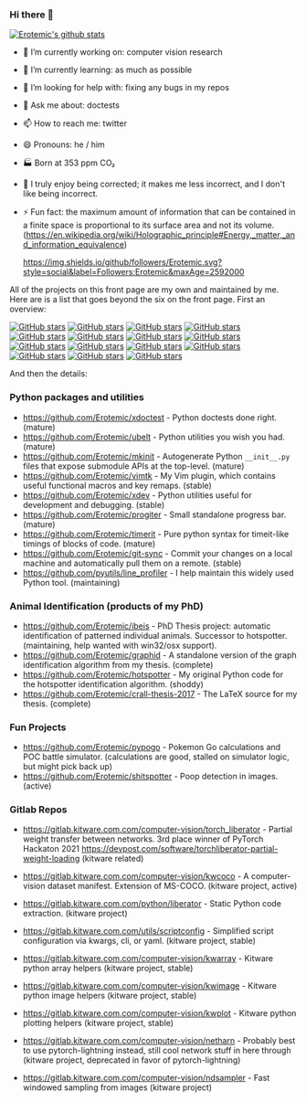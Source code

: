 ### Hi there 👋

[![Erotemic's github stats](https://github-readme-stats.vercel.app/api?username=Erotemic)](https://github.com/Erotemic/github-readme-stats)


- 🔭 I’m currently working on: computer vision research
- 🌱 I’m currently learning: as much as possible
- 🤔 I’m looking for help with: fixing any bugs in my repos
- 💬 Ask me about: doctests
- 📫 How to reach me: twitter
- 😄 Pronouns: he / him
- 🏭 Born at 353 ppm CO₂
- 🧠 I truly enjoy being corrected; it makes me less incorrect, and I don't like being incorrect.
- ⚡ Fun fact: the maximum amount of information that can be contained in a finite space is proportional to its surface area and not its volume. (https://en.wikipedia.org/wiki/Holographic_principle#Energy,_matter,_and_information_equivalence)
 
  https://img.shields.io/github/followers/Erotemic.svg?style=social&label=Followers:Erotemic&maxAge=2592000

 All of the projects on this front page are my own and maintained by me. Here are is a list that goes beyond the six on the front page. First an overview:
 
 
[![GitHub stars](https://img.shields.io/github/stars/Erotemic/xdoctest?style=social&label=stars:xdoctest)](https://github.com/Erotemic/xdoctest)
[![GitHub stars](https://img.shields.io/github/stars/Erotemic/ubelt?style=social&label=stars:ubelt)](https://github.com/Erotemic/ubelt)
[![GitHub stars](https://img.shields.io/github/stars/Erotemic/mkinit?style=social&label=stars:mkinit)](https://github.com/Erotemic/mkinit)
[![GitHub stars](https://img.shields.io/github/stars/Erotemic/vimtk?style=social&label=stars:vimtk)](https://github.com/Erotemic/vimtk)
[![GitHub stars](https://img.shields.io/github/stars/Erotemic/xdev?style=social&label=stars:xdev)](https://github.com/Erotemic/xdev)
[![GitHub stars](https://img.shields.io/github/stars/Erotemic/progiter?style=social&label=stars:progiter)](https://github.com/Erotemic/progiter)
[![GitHub stars](https://img.shields.io/github/stars/Erotemic/timerit?style=social&label=stars:timerit)](https://github.com/Erotemic/timerit)
[![GitHub stars](https://img.shields.io/github/stars/Erotemic/git-sync?style=social&label=stars:git-sync)](https://github.com/Erotemic/git-sync)
[![GitHub stars](https://img.shields.io/github/stars/pyutils/line_profiler?style=social&label=stars:line_profiler)](https://github.com/pyutils/line_profiler)
[![GitHub stars](https://img.shields.io/github/stars/Erotemic/ibeis?style=social&label=stars:ibeis)](https://github.com/Erotemic/ibeis)
[![GitHub stars](https://img.shields.io/github/stars/Erotemic/graphid?style=social&label=stars:graphid)](https://github.com/Erotemic/graphid)
[![GitHub stars](https://img.shields.io/github/stars/Erotemic/hotspotter?style=social&label=stars:hotspotter)](https://github.com/Erotemic/hotspotter)
[![GitHub stars](https://img.shields.io/github/stars/Erotemic/crall-thesis-2017?style=social&label=stars:crall-thesis-2017)](https://github.com/Erotemic/crall-thesis-2017)
[![GitHub stars](https://img.shields.io/github/stars/Erotemic/pypogo?style=social&label=stars:pypogo)](https://github.com/Erotemic/pypogo)
[![GitHub stars](https://img.shields.io/github/stars/Erotemic/shitspotter?style=social&label=stars:shitspotter)](https://github.com/Erotemic/shitspotter)

 
 And then the details:
 
### Python packages and utilities

 - https://github.com/Erotemic/xdoctest - Python doctests done right. (mature)
 - https://github.com/Erotemic/ubelt - Python utilities you wish you had. (mature)
 - https://github.com/Erotemic/mkinit - Autogenerate Python `__init__.py` files that expose submodule APIs at the top-level. (mature)
 - https://github.com/Erotemic/vimtk - My Vim plugin, which contains useful functional macros and key remaps. (stable)
 - https://github.com/Erotemic/xdev - Python utilities useful for development and debugging. (stable)
 - https://github.com/Erotemic/progiter - Small standalone progress bar. (mature)
 - https://github.com/Erotemic/timerit - Pure python syntax for timeit-like timings of blocks of code. (mature)
 - https://github.com/Erotemic/git-sync - Commit your changes on a local machine and automatically pull them on a remote. (stable)
 - https://github.com/pyutils/line_profiler - I help maintain this widely used Python tool. (maintaining)

### Animal Identification (products of my PhD)

 - https://github.com/Erotemic/ibeis - PhD Thesis project: automatic identification of patterned individual animals. Successor to hotspotter. (maintaining, help wanted with win32/osx support).
 - https://github.com/Erotemic/graphid - A standalone version of the graph identification algorithm from my thesis. (complete)
 - https://github.com/Erotemic/hotspotter - My original Python code for the hotspotter identification algorithm. (shoddy)
 - https://github.com/Erotemic/crall-thesis-2017 - The LaTeX source for my thesis. (complete)

### Fun Projects

 - https://github.com/Erotemic/pypogo - Pokemon Go calculations and POC battle simulator. (calculations are good, stalled on simulator logic, but might pick back up)
 - https://github.com/Erotemic/shitspotter - Poop detection in images. (active)


### Gitlab Repos

- https://gitlab.kitware.com.com/computer-vision/torch_liberator - Partial weight transfer between networks. 3rd place winner of PyTorch Hackaton 2021 https://devpost.com/software/torchliberator-partial-weight-loading (kitware related)

- https://gitlab.kitware.com.com/computer-vision/kwcoco - A computer-vision dataset manifest. Extension of MS-COCO. (kitware project, active)


- https://gitlab.kitware.com.com/python/liberator - Static Python code extraction. (kitware project)
- https://gitlab.kitware.com.com/utils/scriptconfig - Simplified script configuration via kwargs, cli, or yaml. (kitware project, stable)


- https://gitlab.kitware.com.com/computer-vision/kwarray - Kitware python array helpers (kitware project, stable)
- https://gitlab.kitware.com.com/computer-vision/kwimage - Kitware python image helpers (kitware project, stable)
- https://gitlab.kitware.com.com/computer-vision/kwplot - Kitware python plotting helpers (kitware project, stable)

- https://gitlab.kitware.com.com/computer-vision/netharn - Probably best to use pytorch-lightning instead, still cool network stuff in here through (kitware project, deprecated in favor of pytorch-lightning)
- https://gitlab.kitware.com.com/computer-vision/ndsampler - Fast windowed sampling from images (kitware project)

